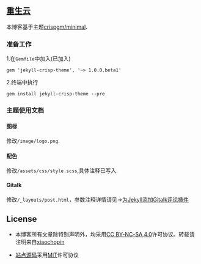 ## [重生云](https://home-chopin.xyz)

本博客基于主题[crispgm/minimal](https://github.com/crispgm/minimal).

### 准备工作 

1.在`Gemfile`中加入(已加入)

```
gem 'jekyll-crisp-theme', '~> 1.0.0.beta1'
```

2.终端中执行

```
gem install jekyll-crisp-theme --pre
```

### 主题使用文档

#### 图标

修改`/image/logo.png`.

#### 配色

修改`/assets/css/style.scss`,具体注释已写入.

#### Gitalk

修改`/_layouts/post.html`，参数注释详情请见→[为Jekyll添加Gitalk评论插件](https://home-chopin.xyz/2022/09/22/gitalk.html)

## License

* 本博客所有文章除特别声明外，均采用[CC BY-NC-SA 4.0](https://creativecommons.org/licenses/by-sa/4.0/)许可协议。转载请注明来自[xiaochopin](https://github.com/xiaochopin)

* [站点源码](https://github.com/xiaochopin/xiaochopin.github.io)采用[MIT](https://github.com/xiaochopin/xiaochopin.github.io/blob/main/LICENSE)许可协议
